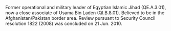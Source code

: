  Former operational and military leader of Egyptian Islamic Jihad (QE.A.3.01),
now a close associate of Usama Bin Laden (QI.B.8.01). Believed to be in the 
Afghanistan/Pakistan border area. Review pursuant to Security Council 
resolution 1822 (2008) was concluded on 21 Jun. 2010. 
